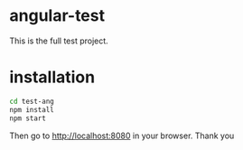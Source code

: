 # angular-test


This is the full test project.

# installation
```bash
cd test-ang
npm install
npm start
```

Then go to [http://localhost:8080](http://localhost:8080) in your browser. Thank you 
